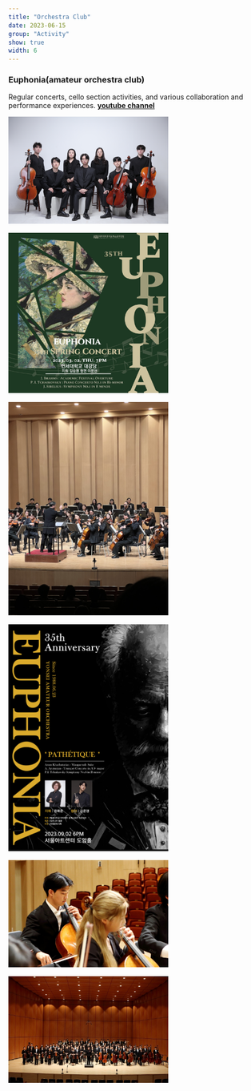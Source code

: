 ```yaml
---
title: "Orchestra Club"
date: 2023-06-15
group: "Activity"
show: true
width: 6
---
```


### Euphonia(amateur orchestra club)

<p>
  Regular concerts, cello section activities, and various collaboration and performance experiences.
  <a href="https://www.youtube.com/@euphonia_yonsei" target="_blank"><b>youtube channel</b></a>
</p>

<div style="display: flex; flex-wrap: wrap; gap: 18px;">
  <img src="/assets/images/orchestra1.jpg" width="320">
  <img src="/assets/images/orchestra2.jpg" width="320">
  <img src="/assets/images/orchestra3.jpg" width="320">
  <img src="/assets/images/orchestra4.png" width="320">
  <img src="/assets/images/orchestra5.jpg" width="320">
  <img src="/assets/images/orchestra6.jpg" width="320">
</div>

